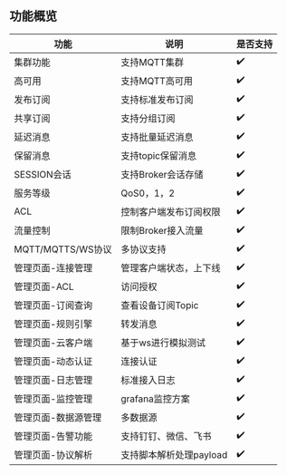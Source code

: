 ## 功能概览
| 功能 | 说明 | 是否支持               |
| --- | --- |--------------------|
| 集群功能 | 支持MQTT集群 | :heavy_check_mark: |
| 高可用 | 支持MQTT高可用 | :heavy_check_mark: |
| 发布订阅 | 支持标准发布订阅 | :heavy_check_mark: |
| 共享订阅 | 支持分组订阅 | :heavy_check_mark: |
| 延迟消息 | 支持批量延迟消息 | :heavy_check_mark: |
| 保留消息 | 支持topic保留消息 | :heavy_check_mark: |
| SESSION会话 | 支持Broker会话存储 | :heavy_check_mark: |
| 服务等级 | QoS0，1，2 | :heavy_check_mark: |
| ACL | 控制客户端发布订阅权限 | :heavy_check_mark: |
| 流量控制 | 限制Broker接入流量 | :heavy_check_mark: |
| MQTT/MQTTS/WS协议 | 多协议支持 | :heavy_check_mark: |
| 管理页面-连接管理 | 管理客户端状态，上下线 | :heavy_check_mark: |
| 管理页面-ACL | 访问授权 | :heavy_check_mark: |
| 管理页面-订阅查询 | 查看设备订阅Topic | :heavy_check_mark: |
| 管理页面-规则引擎 | 转发消息 | :heavy_check_mark: |
| 管理页面-云客户端 | 基于ws进行模拟测试 | :heavy_check_mark: |
| 管理页面-动态认证 | 连接认证 | :heavy_check_mark: |
| 管理页面-日志管理 | 标准接入日志 | :heavy_check_mark: |
| 管理页面-监控管理 | grafana监控方案 | :heavy_check_mark: |
| 管理页面-数据源管理 | 多数据源 | :heavy_check_mark: |
| 管理页面-告警功能 | 支持钉钉、微信、飞书 | :heavy_check_mark: |
| 管理页面-协议解析 | 支持脚本解析处理payload | :heavy_check_mark: |
